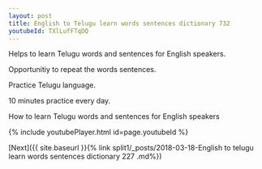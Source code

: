 ```yaml
---
layout: post
title: English to Telugu learn words sentences dictionary 732 
youtubeId: TXlLufFTqDQ
---
```

 
 
Helps to learn Telugu words and sentences for English speakers.

Opportunitiy to repeat the words sentences. 

Practice Telugu language. 
 
10 minutes practice every day. 
 
How to learn Telugu words and sentences for English speakers 
 
{% include youtubePlayer.html id=page.youtubeId %}
 
 
[Next]({{ site.baseurl }}{% link  split1/_posts/2018-03-18-English to telugu learn words sentences dictionary 227 .md%})
 

